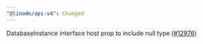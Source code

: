 ```yaml
---
"@linode/api-v4": Changed
---
```


DatabaseInstance interface host prop to include null type ([#12976](https://github.com/linode/manager/pull/12976))
